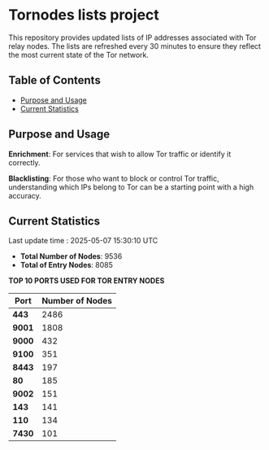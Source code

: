 # Tornodes lists project

This repository provides updated lists of IP addresses associated with Tor relay nodes. The lists are refreshed every 30 minutes to ensure they reflect the most current state of the Tor network.

## Table of Contents

- [Purpose and Usage](#purpose-and-usage)
- [Current Statistics](#current-statistics)


## Purpose and Usage

**Enrichment**: For services that wish to allow Tor traffic or identify it correctly.

**Blacklisting**: For those who want to block or control Tor traffic, understanding which IPs belong to Tor can be a starting point with a high accuracy.

## Current Statistics

Last update time : 2025-05-07 15:30:10 UTC

- **Total Number of Nodes**: 9536
- **Total of Entry Nodes**: 8085

**TOP 10 PORTS USED FOR TOR ENTRY NODES**

| **Port** | **Number of Nodes** |
|------|-----------------|
| **443**   | 2486  |
| **9001**   | 1808  |
| **9000**   | 432  |
| **9100**   | 351  |
| **8443**   | 197  |
| **80**   | 185  |
| **9002**   | 151  |
| **143**   | 141  |
| **110**   | 134  |
| **7430**   | 101  |

